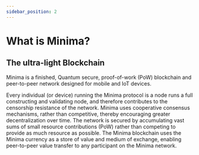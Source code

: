 ```yaml
---
sidebar_position: 2
---
```


# What is Minima?

## The ultra-light Blockchain

Minima is a finished, Quantum secure, proof-of-work (PoW) blockchain and peer-to-peer network designed for mobile and IoT devices. 

Every individual (or device) running the Minima protocol is a node runs a full constructing and validating node, and therefore contributes to the censorship resistance of the network. Minima uses cooperative consensus mechanisms, rather than competitive, thereby encouraging greater decentralization over time. The network is secured by accumulating vast sums of small resource contributions (PoW) rather than competing to provide as much resource as possible. 
The Minima blockchain uses the Minima currency as a store of value and medium of exchange, enabling peer-to-peer value transfer to any participant on the Minima network.


